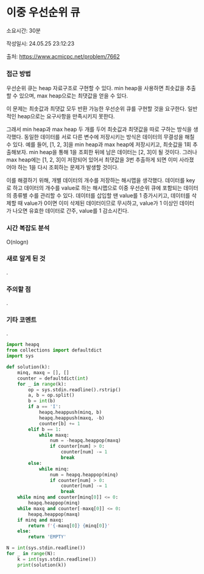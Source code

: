 # 이중 우선순위 큐

소요시간: 30분

작성일시: 24.05.25 23:12:23

출처: https://www.acmicpc.net/problem/7662

### 접근 방법
우선순위 큐는 heap 자료구조로 구현할 수 있다. min heap을 사용하면 최솟값을 추출할 수 있으며, max heap으로는 최댓값을 얻을 수 있다.

이 문제는 최솟값과 최댓값 모두 반환 가능한 우선순위 큐를 구현할 것을 요구한다. 일반적인 heap으로는 요구사항을 만족시키지 못한다.

그래서 min heap과 max heap 두 개를 두어 최솟값과 최댓값을 따로 구하는 방식을 생각했다. 동일한 데이터를 서로 다른 변수에 저장시키는 방식은 데이터의 무결성을 해칠 수 있다. 예를 들어, [1, 2, 3]을 min heap과 max heap에 저장시키고, 최솟값을 1회 추출해보자. min heap을 통해 1을 조회한 뒤에 남은 데이터는 [2, 3]이 될 것이다. 그러나 max heap에는 [1, 2, 3]이 저장되어 있어서 최댓값을 3번 추출하게 되면 이미 사라졌어야 하는 1을 다시 조회하는 문제가 발생할 것이다.

이를 해결하기 위해, 개별 데이터의 개수를 저장하는 해시맵을 생각했다. 데이터를 key로 하고 데이터의 개수를 value로 하는 해시맵으로 이중 우선순위 큐에 포함되는 데이터의 종류별 수를 관리할 수 있다. 데이터를 삽입할 땐 value를 1 증가시키고, 데이터를 삭제할 때 value가 0이면 이미 삭제된 데이터이므로 무시하고, value가 1 이상인 데이터가 나오면 유효한 데이터로 간주, value를 1 감소시킨다.

### 시간 복잡도 분석
O(nlogn)

### 새로 알게 된 것
.

### 주의할 점
.

### 기타 코멘트
.

```python
import heapq
from collections import defaultdict
import sys

def solution(k):
    minq, maxq = [], []
    counter = defaultdict(int)
    for _ in range(k):
        op = sys.stdin.readline().rstrip()
        a, b = op.split()
        b = int(b)
        if a == 'I':
            heapq.heappush(minq, b)
            heapq.heappush(maxq, -b)
            counter[b] += 1
        elif b == 1:
            while maxq:
                num = -heapq.heappop(maxq)
                if counter[num] > 0:
                    counter[num] -= 1
                    break
        else:
            while minq:
                num = heapq.heappop(minq)
                if counter[num] > 0:
                    counter[num] -= 1
                    break
    while minq and counter[minq[0]] <= 0:
        heapq.heappop(minq)
    while maxq and counter[-maxq[0]] <= 0:
        heapq.heappop(maxq)
    if minq and maxq:
        return f'{-maxq[0]} {minq[0]}'
    else:
        return 'EMPTY'

N = int(sys.stdin.readline())
for _ in range(N):
    k = int(sys.stdin.readline())
    print(solution(k))

```
